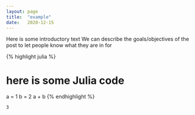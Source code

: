 ```yaml
---
layout: page
title:  "example"
date:   2020-12-15
---
```


Here is some introductory text
We can describe the goals/objectives of the post to let people know what they are in for


{% highlight julia %}
# here is some Julia code
a = 1
b = 2
a + b
{% endhighlight %}




    3



